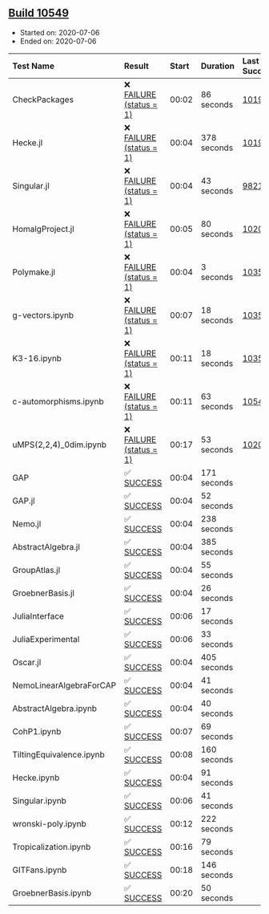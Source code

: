 ## [Build 10549](https://oscarci.mathematik.uni-kl.de/job/oscar/10549/)

* Started on: 2020-07-06
* Ended on: 2020-07-06

| Test Name    | Result | Start | Duration | Last Success | First Failure |
|:-------------|:-------|:------|:---------|:-------------|:--------------|
| CheckPackages | ❌ [FAILURE (status = 1)](https://oscarci.mathematik.uni-kl.de/job/oscar/10549/artifact/logs/build-10549/CheckPackages.log) | 00:02 | 86 seconds | [10197](https://oscarci.mathematik.uni-kl.de/job/oscar/10197/) | [10198](https://oscarci.mathematik.uni-kl.de/job/oscar/10198/) |
| Hecke.jl | ❌ [FAILURE (status = 1)](https://oscarci.mathematik.uni-kl.de/job/oscar/10549/artifact/logs/build-10549/Hecke.jl.log) | 00:04 | 378 seconds | [10197](https://oscarci.mathematik.uni-kl.de/job/oscar/10197/) | [10198](https://oscarci.mathematik.uni-kl.de/job/oscar/10198/) |
| Singular.jl | ❌ [FAILURE (status = 1)](https://oscarci.mathematik.uni-kl.de/job/oscar/10549/artifact/logs/build-10549/Singular.jl.log) | 00:04 | 43 seconds | [9821](https://oscarci.mathematik.uni-kl.de/job/oscar/9821/) | [9822](https://oscarci.mathematik.uni-kl.de/job/oscar/9822/) |
| HomalgProject.jl | ❌ [FAILURE (status = 1)](https://oscarci.mathematik.uni-kl.de/job/oscar/10549/artifact/logs/build-10549/HomalgProject.jl.log) | 00:05 | 80 seconds | [10209](https://oscarci.mathematik.uni-kl.de/job/oscar/10209/) | [10210](https://oscarci.mathematik.uni-kl.de/job/oscar/10210/) |
| Polymake.jl | ❌ [FAILURE (status = 1)](https://oscarci.mathematik.uni-kl.de/job/oscar/10549/artifact/logs/build-10549/Polymake.jl.log) | 00:04 | 3 seconds | [10356](https://oscarci.mathematik.uni-kl.de/job/oscar/10356/) | [10357](https://oscarci.mathematik.uni-kl.de/job/oscar/10357/) |
| g-vectors.ipynb | ❌ [FAILURE (status = 1)](https://oscarci.mathematik.uni-kl.de/job/oscar/10549/artifact/logs/build-10549/g-vectors.ipynb.log) | 00:07 | 18 seconds | [10356](https://oscarci.mathematik.uni-kl.de/job/oscar/10356/) | [10357](https://oscarci.mathematik.uni-kl.de/job/oscar/10357/) |
| K3-16.ipynb | ❌ [FAILURE (status = 1)](https://oscarci.mathematik.uni-kl.de/job/oscar/10549/artifact/logs/build-10549/K3-16.ipynb.log) | 00:11 | 18 seconds | [10356](https://oscarci.mathematik.uni-kl.de/job/oscar/10356/) | [10357](https://oscarci.mathematik.uni-kl.de/job/oscar/10357/) |
| c-automorphisms.ipynb | ❌ [FAILURE (status = 1)](https://oscarci.mathematik.uni-kl.de/job/oscar/10549/artifact/logs/build-10549/c-automorphisms.ipynb.log) | 00:11 | 63 seconds | [10546](https://oscarci.mathematik.uni-kl.de/job/oscar/10546/) | [10547](https://oscarci.mathematik.uni-kl.de/job/oscar/10547/) |
| uMPS(2,2,4)_0dim.ipynb | ❌ [FAILURE (status = 1)](https://oscarci.mathematik.uni-kl.de/job/oscar/10549/artifact/logs/build-10549/uMPS-2-2-4-_0dim.ipynb.log) | 00:17 | 53 seconds | [10209](https://oscarci.mathematik.uni-kl.de/job/oscar/10209/) | [10210](https://oscarci.mathematik.uni-kl.de/job/oscar/10210/) |
| GAP | ✅ [SUCCESS](https://oscarci.mathematik.uni-kl.de/job/oscar/10549/artifact/logs/build-10549/GAP.log) | 00:04 | 171 seconds |  |  |
| GAP.jl | ✅ [SUCCESS](https://oscarci.mathematik.uni-kl.de/job/oscar/10549/artifact/logs/build-10549/GAP.jl.log) | 00:04 | 52 seconds |  |  |
| Nemo.jl | ✅ [SUCCESS](https://oscarci.mathematik.uni-kl.de/job/oscar/10549/artifact/logs/build-10549/Nemo.jl.log) | 00:04 | 238 seconds |  |  |
| AbstractAlgebra.jl | ✅ [SUCCESS](https://oscarci.mathematik.uni-kl.de/job/oscar/10549/artifact/logs/build-10549/AbstractAlgebra.jl.log) | 00:04 | 385 seconds |  |  |
| GroupAtlas.jl | ✅ [SUCCESS](https://oscarci.mathematik.uni-kl.de/job/oscar/10549/artifact/logs/build-10549/GroupAtlas.jl.log) | 00:04 | 55 seconds |  |  |
| GroebnerBasis.jl | ✅ [SUCCESS](https://oscarci.mathematik.uni-kl.de/job/oscar/10549/artifact/logs/build-10549/GroebnerBasis.jl.log) | 00:04 | 26 seconds |  |  |
| JuliaInterface | ✅ [SUCCESS](https://oscarci.mathematik.uni-kl.de/job/oscar/10549/artifact/logs/build-10549/JuliaInterface.log) | 00:06 | 17 seconds |  |  |
| JuliaExperimental | ✅ [SUCCESS](https://oscarci.mathematik.uni-kl.de/job/oscar/10549/artifact/logs/build-10549/JuliaExperimental.log) | 00:06 | 33 seconds |  |  |
| Oscar.jl | ✅ [SUCCESS](https://oscarci.mathematik.uni-kl.de/job/oscar/10549/artifact/logs/build-10549/Oscar.jl.log) | 00:04 | 405 seconds |  |  |
| NemoLinearAlgebraForCAP | ✅ [SUCCESS](https://oscarci.mathematik.uni-kl.de/job/oscar/10549/artifact/logs/build-10549/NemoLinearAlgebraForCAP.log) | 00:04 | 41 seconds |  |  |
| AbstractAlgebra.ipynb | ✅ [SUCCESS](https://oscarci.mathematik.uni-kl.de/job/oscar/10549/artifact/logs/build-10549/AbstractAlgebra.ipynb.log) | 00:04 | 40 seconds |  |  |
| CohP1.ipynb | ✅ [SUCCESS](https://oscarci.mathematik.uni-kl.de/job/oscar/10549/artifact/logs/build-10549/CohP1.ipynb.log) | 00:07 | 69 seconds |  |  |
| TiltingEquivalence.ipynb | ✅ [SUCCESS](https://oscarci.mathematik.uni-kl.de/job/oscar/10549/artifact/logs/build-10549/TiltingEquivalence.ipynb.log) | 00:08 | 160 seconds |  |  |
| Hecke.ipynb | ✅ [SUCCESS](https://oscarci.mathematik.uni-kl.de/job/oscar/10549/artifact/logs/build-10549/Hecke.ipynb.log) | 00:04 | 91 seconds |  |  |
| Singular.ipynb | ✅ [SUCCESS](https://oscarci.mathematik.uni-kl.de/job/oscar/10549/artifact/logs/build-10549/Singular.ipynb.log) | 00:06 | 41 seconds |  |  |
| wronski-poly.ipynb | ✅ [SUCCESS](https://oscarci.mathematik.uni-kl.de/job/oscar/10549/artifact/logs/build-10549/wronski-poly.ipynb.log) | 00:12 | 222 seconds |  |  |
| Tropicalization.ipynb | ✅ [SUCCESS](https://oscarci.mathematik.uni-kl.de/job/oscar/10549/artifact/logs/build-10549/Tropicalization.ipynb.log) | 00:16 | 79 seconds |  |  |
| GITFans.ipynb | ✅ [SUCCESS](https://oscarci.mathematik.uni-kl.de/job/oscar/10549/artifact/logs/build-10549/GITFans.ipynb.log) | 00:18 | 146 seconds |  |  |
| GroebnerBasis.ipynb | ✅ [SUCCESS](https://oscarci.mathematik.uni-kl.de/job/oscar/10549/artifact/logs/build-10549/GroebnerBasis.ipynb.log) | 00:20 | 50 seconds |  |  |
